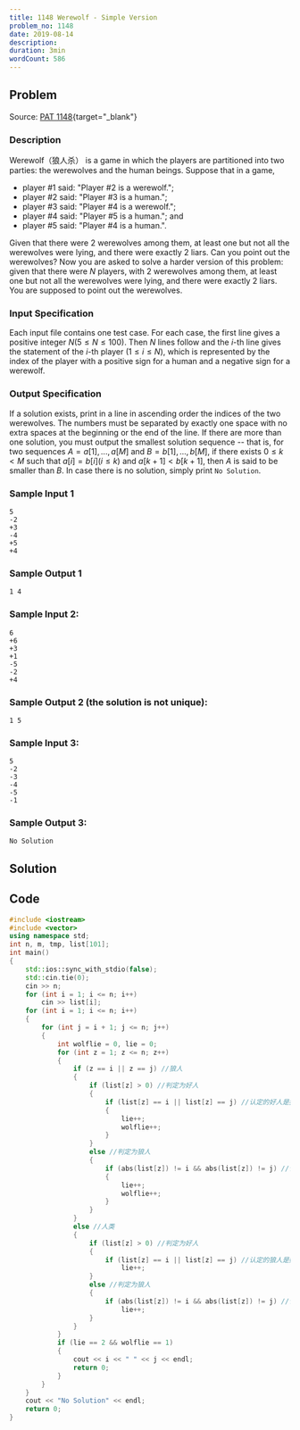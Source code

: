 ```yaml
---
title: 1148 Werewolf - Simple Version
problem_no: 1148
date: 2019-08-14
description:
duration: 3min
wordCount: 586
---
```


<!--more-->

## Problem

Source: [PAT 1148](https://pintia.cn/problem-sets/994805342720868352/exam/problems/1038429808099098624){target="_blank"}

### Description

Werewolf（狼人杀） is a game in which the players are partitioned into two parties: the werewolves and the human beings. Suppose that in a game,

- player #1 said: "Player #2 is a werewolf.";
- player #2 said: "Player #3 is a human.";
- player #3 said: "Player #4 is a werewolf.";
- player #4 said: "Player #5 is a human."; and
- player #5 said: "Player #4 is a human.".

Given that there were 2 werewolves among them, at least one but not all the werewolves were lying, and there were exactly 2 liars. Can you point out the werewolves?
Now you are asked to solve a harder version of this problem: given that there were $N$ players, with 2 werewolves among them, at least one but not all the werewolves were lying, and there were exactly 2 liars. You are supposed to point out the werewolves.

### Input Specification

Each input file contains one test case. For each case, the first line gives a positive integer $N(5≤N≤100)$. Then $N$ lines follow and the $i$-th line gives the statement of the $i$-th player $(1≤i≤N)$, which is represented by the index of the player with a positive sign for a human and a negative sign for a werewolf.

### Output Specification

If a solution exists, print in a line in ascending order the indices of the two werewolves. The numbers must be separated by exactly one space with no extra spaces at the beginning or the end of the line. If there are more than one solution, you must output the smallest solution sequence -- that is, for two sequences $A=a[1],...,a[M]$ and $B=b[1],...,b[M]$, if there exists $0≤k<M$ such that $a[i]=b[i] (i≤k)$ and $a[k+1]<b[k+1]$, then $A$ is said to be smaller than $B$. In case there is no solution, simply print `No Solution`.

### Sample Input 1

```text
5
-2
+3
-4
+5
+4
```

### Sample Output 1

```text
1 4
```

### Sample Input 2:

```
6
+6
+3
+1
-5
-2
+4
```

### Sample Output 2 (the solution is not unique):

`1 5`

### Sample Input 3:

```
5
-2
-3
-4
-5
-1
```

### Sample Output 3:

`No Solution`

## Solution

## Code




```cpp
#include <iostream>
#include <vector>
using namespace std;
int n, m, tmp, list[101];
int main()
{
    std::ios::sync_with_stdio(false);
    std::cin.tie(0);
    cin >> n;
    for (int i = 1; i <= n; i++)
        cin >> list[i];
    for (int i = 1; i <= n; i++)
    {
        for (int j = i + 1; j <= n; j++)
        {
            int wolflie = 0, lie = 0;
            for (int z = 1; z <= n; z++)
            {
                if (z == i || z == j) //狼人
                {
                    if (list[z] > 0) //判定为好人
                    {
                        if (list[z] == i || list[z] == j) //认定的好人是狼人
                        {
                            lie++;
                            wolflie++;
                        }
                    }
                    else //判定为狼人
                    {
                        if (abs(list[z]) != i && abs(list[z]) != j) //认定的狼人是好人
                        {
                            lie++;
                            wolflie++;
                        }
                    }
                }
                else //人类
                {
                    if (list[z] > 0) //判定为好人
                    {
                        if (list[z] == i || list[z] == j) //认定的狼人是好人
                            lie++;
                    }
                    else //判定为狼人
                    {
                        if (abs(list[z]) != i && abs(list[z]) != j) //认定的好人是狼人
                            lie++;
                    }
                }
            }
            if (lie == 2 && wolflie == 1)
            {
                cout << i << " " << j << endl;
                return 0;
            }
        }
    }
    cout << "No Solution" << endl;
    return 0;
}
```
